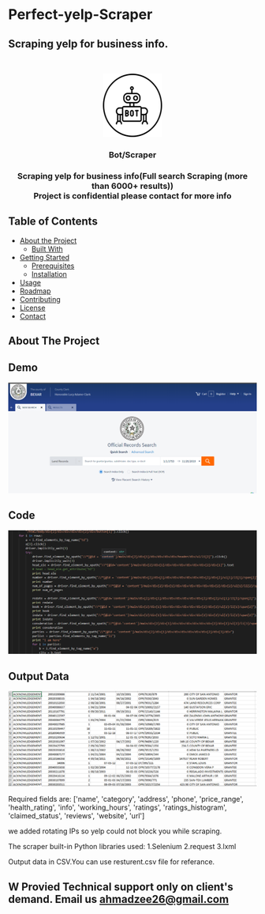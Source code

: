 # Perfect-yelp-Scraper
## Scraping yelp for business info.


<!-- PROJECT LOGO -->
<br />
<p align="center">
  <a href="https://github.com/Zeeshanahmad4/Perfect-yelp-Scraper">
    <img src="https://github.com/Zeeshanahmad4/My-Path-to-Python/blob/master/multimedia/bot-136-504893.png" alt="Logo" width="120" height="128">
  </a>
  <h3 align="center">Bot/Scraper</h3>
  <h3 align="center">Scraping yelp for business info(Full search Scraping (more than 6000+ results))</a> <br>
                     Project is confidential please contact for more info</h3>
</p>

<!-- TABLE OF CONTENTS -->
## Table of Contents

* [About the Project](#about-the-project)
  * [Built With](#built-with)
* [Getting Started](#getting-started)
  * [Prerequisites](#prerequisites)
  * [Installation](#installation)
* [Usage](#usage)
* [Roadmap](#roadmap)
* [Contributing](#contributing)
* [License](#license)
* [Contact](#contact)

<!-- ABOUT THE PROJECT -->
## About The Project
## Demo
![Demo](https://github.com/Zeeshanahmad4/Scraper--Bot-bexar.tx.publicsearch.us/blob/master/demo/Capture1.PNG)

## Code
![Code](https://github.com/Zeeshanahmad4/Scraper--Bot-bexar.tx.publicsearch.us/blob/master/demo/Capture2.PNG)

## Output Data
![Output-Data](https://github.com/Zeeshanahmad4/Scraper--Bot-bexar.tx.publicsearch.us/blob/master/demo/Capture3.PNG)

Required fields are:
 ['name', 'category', 'address', 'phone', 'price_range', 'health_rating', 'info',
 'working_hours', 'ratings',
'ratings_histogram', 'claimed_status', 'reviews', 'website', 'url']

we added rotating IPs so yelp could not block you while scraping.

The scraper built-in Python
libraries used:
1.Selenium
2.request
3.lxml

Output data in CSV.You can use resturent.csv file for referance.


## W Provied Technical support only on client's demand. Email us ahmadzee26@gmail.com
